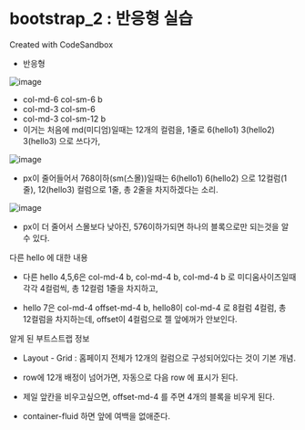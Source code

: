 # bootstrap_2 : 반응형 실습
Created with CodeSandbox

- 반응형


![image](https://user-images.githubusercontent.com/37132897/158329298-83d0883c-d419-4057-9dd8-8926e9007230.png)

- col-md-6 col-sm-6 b
- col-md-3 col-sm-6
- col-md-3 col-sm-12 b
- 이거는 처음에 md(미디엄)일때는 12개의 컬럼을, 1줄로 6(hello1) 3(hello2) 3(hello3) 으로 쓰다가, 

![image](https://user-images.githubusercontent.com/37132897/158329339-2786fc27-742c-4a8b-b70c-1f1e0268a08f.png)

- px이 줄어들어서 768이하(sm(스몰))일때는 6(hello1) 6(hello2) 으로 12컬럼(1줄), 12(hello3) 컬럼으로 1줄, 총 2줄을 차지하겠다는 소리.

![image](https://user-images.githubusercontent.com/37132897/158329382-e8ccb4bf-07b9-4e18-961e-86470185418f.png)

- px이 더 줄어서 스몰보다 낮아진, 576이하가되면 하나의 블록으로만 되는것을 알 수 있다.

다른 hello 에 대한 내용

- 다른 hello 4,5,6은 col-md-4 b, col-md-4 b, col-md-4 b 로 미디움사이즈일때 각각 4컬럼씩, 총 12컬럼 1줄을 차지하고,

- hello 7은 col-md-4 offset-md-4 b, hello8이 col-md-4 로 8컬럼 4컬럼, 총 12컬럼을 차지하는데, offset이 4컬럼으로 젤 앞에꺼가 안보인다.  

알게 된 부트스트랩 정보

- Layout - Grid : 홈페이지 전체가 12개의 컬럼으로 구성되어있다는 것이 기본 개념.

- row에 12개 배정이 넘어가면, 자동으로 다음 row 에 표시가 된다.

- 제일 앞칸을 비우고싶으면, offset-md-4 를 주면 4개의 블록을 비우게 된다.

- container-fluid 하면 앞에 여백을 없애준다.


